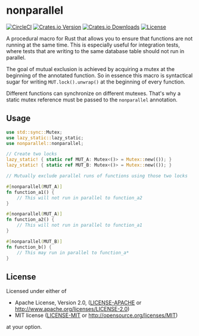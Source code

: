 # nonparallel

[![CircleCI][circle-ci-badge]][circle-ci]
[![Crates.io Version][crates-io-badge]][crates-io]
[![Crates.io Downloads][crates-io-download-badge]][crates-io-download]
[![License][license-badge]][license]

A procedural macro for Rust that allows you to ensure that functions are not
running at the same time. This is especially useful for integration tests,
where tests that are writing to the same database table should not run in
parallel.

The goal of mutual exclusion is achieved by acquiring a mutex at the beginning
of the annotated function. So in essence this macro is syntactical sugar for
writing `MUT.lock().unwrap()` at the beginning of every function.

Different functions can synchronize on different mutexes. That's why a
static mutex reference must be passed to the `nonparallel` annotation.


## Usage

```rust
use std::sync::Mutex;
use lazy_static::lazy_static;
use nonparallel::nonparallel;

// Create two locks
lazy_static! { static ref MUT_A: Mutex<()> = Mutex::new(()); }
lazy_static! { static ref MUT_B: Mutex<()> = Mutex::new(()); }

// Mutually exclude parallel runs of functions using those two locks

#[nonparallel(MUT_A)]
fn function_a1() {
    // This will not run in parallel to function_a2
}

#[nonparallel(MUT_A)]
fn function_a2() {
    // This will not run in parallel to function_a1
}

#[nonparallel(MUT_B)]
fn function_b() {
    // This may run in parallel to function_a*
}
```


## License

Licensed under either of

 * Apache License, Version 2.0, ([LICENSE-APACHE](LICENSE-APACHE) or
   http://www.apache.org/licenses/LICENSE-2.0)
 * MIT license ([LICENSE-MIT](LICENSE-MIT) or
   http://opensource.org/licenses/MIT)

at your option.

<!-- Badges -->
[circle-ci]: https://circleci.com/gh/dbrgn/nonparallel/tree/master
[circle-ci-badge]: https://circleci.com/gh/dbrgn/nonparallel/tree/master.svg?style=shield
[crates-io]: https://crates.io/crates/nonparallel
[crates-io-badge]: https://img.shields.io/crates/v/nonparallel.svg?maxAge=3600
[crates-io-download]: https://crates.io/crates/nonparallel
[crates-io-download-badge]: https://img.shields.io/crates/d/nonparallel.svg?maxAge=3600
[license]: https://github.com/dbrgn/nonparallel#license
[license-badge]: https://img.shields.io/badge/License-Apache%202.0%20%2f%20MIT-blue.svg
